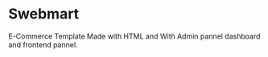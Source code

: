 # Swebmart
E-Commerce Template  Made with HTML and With Admin pannel dashboard and frontend pannel. 
